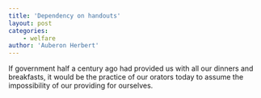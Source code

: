 ```yaml
---
title: 'Dependency on handouts'
layout: post
categories:
    - welfare
author: 'Auberon Herbert'
---
```


If government half a century ago had provided us with all our dinners and breakfasts, it would be the practice of our orators today to assume the impossibility of our providing for ourselves.